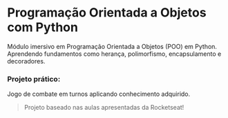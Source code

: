# Programação Orientada a Objetos com Python

Módulo imersivo em Programação Orientada a Objetos (POO) em Python. Aprendendo fundamentos como herança, polimorfismo, encapsulamento e decoradores.

### Projeto prático:

Jogo de combate em turnos aplicando conhecimento adquirido.

> Projeto baseado nas aulas apresentadas da Rocketseat!
